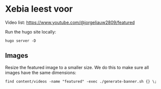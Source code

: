 # Xebia leest voor

Video list: https://www.youtube.com/@jorgeliauw2809/featured

Run the hugo site locally:

```shell
hugo server -D
```

## Images

Resize the featured image to a smaller size. We do this to make sure all images have the same dimensions:

```shell
find content/videos -name "featured" -exec ./generate-banner.sh {} \;
```
